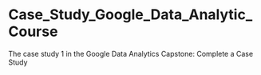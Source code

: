 # Case_Study_Google_Data_Analytic_Course
The case study 1 in the Google Data Analytics Capstone: Complete a Case Study

